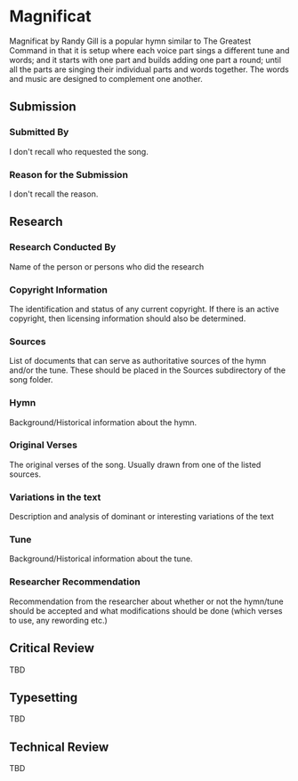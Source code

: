 # Magnificat
Magnificat by Randy Gill is a popular hymn similar to The Greatest Command in that it is setup where each voice part sings a different tune and words; and it starts with one part and builds adding one part a round; until all the parts are singing their individual parts and words together.  The words and music are designed to complement one another.

## Submission

### Submitted By

I don't recall who requested the song.

### Reason for the Submission

I don't recall the reason.

## Research

### Research Conducted By

Name of the person or persons who did the research

### Copyright Information

The identification and status of any current copyright.  If there is an active
copyright, then licensing information should also be determined.

### Sources

List of documents that can serve as authoritative sources of the hymn and/or the
tune.  These should be placed in the Sources subdirectory of the song folder.

### Hymn

Background/Historical information about the hymn.

### Original Verses

The original verses of the song.  Usually drawn from one of the listed sources.

### Variations in the text

Description and analysis of dominant or interesting variations of the text

### Tune

Background/Historical information about the tune.

### Researcher Recommendation

Recommendation from the researcher about whether or not the hymn/tune should be accepted
and what modifications should be done (which verses to use, any rewording etc.)

## Critical Review

TBD

## Typesetting

TBD

## Technical Review

TBD
